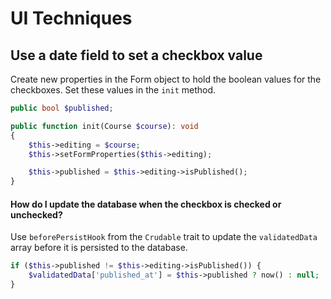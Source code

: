 # UI Techniques

## Use a date field to set a checkbox value

Create new properties in the Form object to hold the boolean values for the checkboxes. Set these
values in the `init` method.

```php
public bool $published;

public function init(Course $course): void
{
    $this->editing = $course;
    $this->setFormProperties($this->editing);

    $this->published = $this->editing->isPublished();
}
```

#### How do I update the database when the checkbox is checked or unchecked?

Use `beforePersistHook` from the `Crudable` trait to update the `validatedData` array before it is
persisted to the database.

```php
if ($this->published != $this->editing->isPublished()) {
    $validatedData['published_at'] = $this->published ? now() : null;
}
```